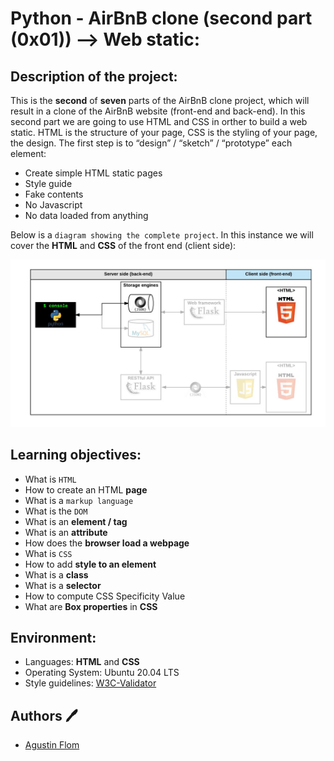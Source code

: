 # Python - AirBnB clone (second part (0x01)) --> Web static:

## Description of the project:

This is the **second** of **seven** parts of the AirBnB clone project, which will result in a clone of the AirBnB website (front-end and back-end).
In this second part we are going to use HTML and CSS in orther to build a web static. HTML is the structure of your page, CSS is the styling of your page, the design.
The first step is to “design” / “sketch” / “prototype” each element:

* Create simple HTML static pages
* Style guide
* Fake contents
* No Javascript
* No data loaded from anything

Below is a ``diagram showing the complete project``. In this instance we will cover the **HTML** and **CSS** of the front end (client side):

<img src="https://github.com/agusfl/holbertonschool-AirBnB_clone/blob/master/hbnb_step1.png" />

## Learning objectives:

* What is ``HTML``
* How to create an HTML **page**
* What is a ``markup language``
* What is the ``DOM``
* What is an **element / tag**
* What is an **attribute**
* How does the **browser load a webpage**
* What is ``CSS``
* How to add **style to an element**
* What is a **class**
* What is a **selector**
* How to compute CSS Specificity Value
* What are **Box properties** in **CSS**

## Environment:

* Languages: **HTML** and **CSS**
* Operating System: Ubuntu 20.04 LTS
* Style guidelines: [W3C-Validator](https://validator.w3.org/docs/api.html)

## Authors :pen:

* [Agustin Flom](https://www.linkedin.com/in/agustin-f/)